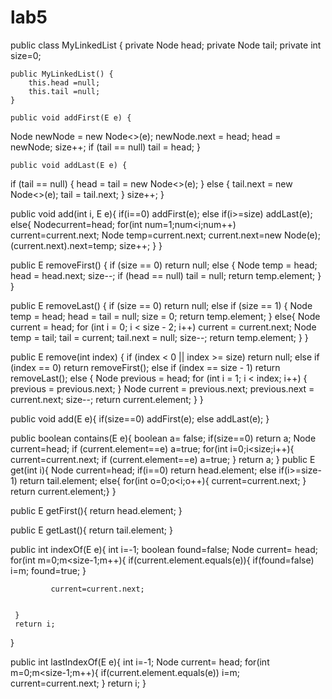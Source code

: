 # lab5

public class MyLinkedList<E> {
    private Node<E> head;
    private Node<E> tail;
    private int size=0;

    public MyLinkedList() {
        this.head =null;
        this.tail =null;
    }
    
    public void addFirst(E e) {
Node<E> newNode = new Node<>(e);
newNode.next = head; 
head = newNode;
size++; 
if (tail == null)
tail = head;
    }
   
    public void addLast(E e) {
if (tail == null) {
head = tail = new Node<>(e);
}
else {
tail.next = new Node<>(e); 
tail = tail.next; 
}
size++;
}

 public void add(int i, E e){
     if(i==0)
         addFirst(e);
     else if(i>=size)
         addLast(e);
     else{
         Node<E>current=head;
         for(int num=1;num<i;num++)
             current=current.next;
         Node<E> temp=current.next;
         current.next=new Node<E>(e);
         (current.next).next=temp;
         size++;
     }
 }
 
 public E removeFirst() {
if (size == 0) 
    return null; 
else {
Node<E> temp = head; 
head = head.next; 
size--; 
if (head == null) 
    tail = null; 
return temp.element; 
}
}
 
 public E removeLast() {
if (size == 0) 
    return null;
else if (size == 1) {
Node<E> temp = head;
head = tail = null;
size = 0;
return temp.element;
}
else{
Node<E> current = head;
for (int i = 0; i < size - 2; i++)
current = current.next;
Node<E> temp = tail;
tail = current;
tail.next = null;
size--;
return temp.element;
}
}
 
 public E remove(int index) {
if (index < 0 || index >= size) 
    return null; 
else if (index == 0) 
    return removeFirst(); 
else if (index == size - 1) 
    return removeLast(); 
else {
Node<E> previous = head; 
for (int i = 1; i < index; i++) {
previous = previous.next; 
}
Node<E> current = previous.next; 
previous.next = current.next; 
size--; 
return current.element;
}
}
 
 public void add(E e){
     if(size==0)
         addFirst(e);
     else
         addLast(e);
 }
 
 public boolean contains(E e){
     boolean a= false;
     if(size==0)
         return a;
     Node<E> current=head;
         if (current.element==e)
         a=true;
     for(int i=0;i<size;i++){
         current=current.next;
          if (current.element==e)
         a=true;
     }
     return a;
 }
 public E get(int i){
     Node<E> current=head;
     if(i==0)
         return head.element;
     else if(i>=size-1)
         return tail.element;
     else{
         for(int o=0;o<i;o++){
            current=current.next; 
         }
      return current.element;}
 }
 
 public E getFirst(){
     return head.element;
 }
 
 public E getLast(){
    return tail.element;
}
 
 public int indexOf(E e){
     int i=-1; 
     boolean found=false;
     Node<E> current= head;
         for(int m=0;m<size-1;m++){
             if(current.element.equals(e)){
                 if(found=false)
                 i=m;
             found=true;
             }
            
             current=current.next;
             
         
     }   
     return i;
 }
 
 public int lastIndexOf(E e){
   int i=-1;
     Node<E> current= head;
     for(int m=0;m<size-1;m++){
          if(current.element.equals(e))
              i=m;
          current=current.next;
     }
    return i;
 }
